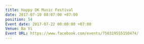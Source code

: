 ```yaml
---
title: Happy OK Music Festival
date: 2017-07-10 08:07:00 +07:00
position: 54
Event date: 2017-07-22 00:00:00 +07:00
Venue: Ba Vi
Event URL: https://www.facebook.com/events/750319555150474/
---
```


